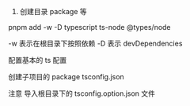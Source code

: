 
1. 创建目录 package 等

pnpm add -w -D typescript ts-node @types/node

-w 表示在根目录下按照依赖
-D 表示 devDependencies


配置基本的 ts 配置

创建子项目的 package tsconfig.json 

注意 导入根目录下的 tsconfig.option.json 文件
